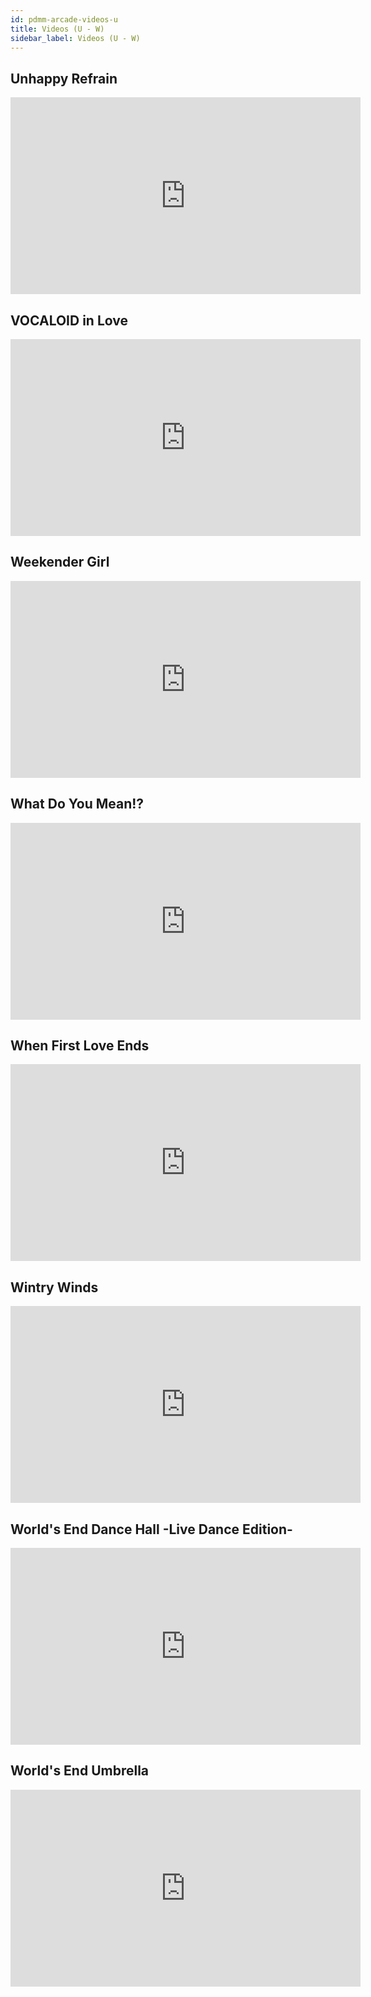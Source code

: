 ```yaml
---
id: pdmm-arcade-videos-u
title: Videos (U - W)
sidebar_label: Videos (U - W)
---
```


## Unhappy Refrain
<iframe width="560" height="315" src="https://www.youtube-nocookie.com/embed/GUk0P995fo0?rel=0" frameborder="0" allow="accelerometer; autoplay; encrypted-media; gyroscope; picture-in-picture" allowfullscreen></iframe>

## VOCALOID in Love
<iframe width="560" height="315" src="https://www.youtube-nocookie.com/embed/JaI9rsqOSWM?rel=0" frameborder="0" allow="accelerometer; autoplay; encrypted-media; gyroscope; picture-in-picture" allowfullscreen></iframe>

## Weekender Girl
<iframe width="560" height="315" src="https://www.youtube-nocookie.com/embed/WgzwXl7oDB8?rel=0" frameborder="0" allow="accelerometer; autoplay; encrypted-media; gyroscope; picture-in-picture" allowfullscreen></iframe>

## What Do You Mean!?
<iframe width="560" height="315" src="https://www.youtube-nocookie.com/embed/osBUIl4dL1o?rel=0" frameborder="0" allow="accelerometer; autoplay; encrypted-media; gyroscope; picture-in-picture" allowfullscreen></iframe>

## When First Love Ends
<iframe width="560" height="315" src="https://www.youtube-nocookie.com/embed/89k5TWyvTuo?rel=0" frameborder="0" allow="accelerometer; autoplay; encrypted-media; gyroscope; picture-in-picture" allowfullscreen></iframe>

## Wintry Winds
<iframe width="560" height="315" src="https://www.youtube-nocookie.com/embed/jOY9C4zXB8s?rel=0" frameborder="0" allow="accelerometer; autoplay; encrypted-media; gyroscope; picture-in-picture" allowfullscreen></iframe>

## World's End Dance Hall -Live Dance Edition-
<iframe width="560" height="315" src="https://www.youtube-nocookie.com/embed/upwnNM8lDng?rel=0" frameborder="0" allow="accelerometer; autoplay; encrypted-media; gyroscope; picture-in-picture" allowfullscreen></iframe>

## World's End Umbrella
<iframe width="560" height="315" src="https://www.youtube-nocookie.com/embed/i_M5cOp4eYQ?rel=0" frameborder="0" allow="accelerometer; autoplay; encrypted-media; gyroscope; picture-in-picture" allowfullscreen></iframe>